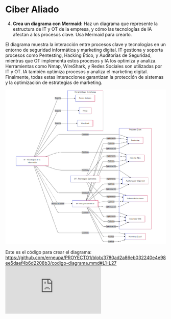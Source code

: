 # Ciber Aliado
 
4. **Crea un diagrama con Mermaid:** Haz un diagrama que represente la estructura de IT y OT de la empresa, y cómo las tecnologías de IA afectan a los procesos clave.     Usa Mermaid para crearlo.

El diagrama muestra la interacción entre procesos clave y tecnologías en un entorno de seguridad informática y marketing digital. IT gestiona y soporta procesos como Pentesting, Hacking Ético, y Auditorías de Seguridad, mientras que OT implementa estos procesos y IA los optimiza y analiza. Herramientas como Nmap, WireShark, y Redes Sociales son utilizadas por IT y OT. IA también optimiza procesos y analiza el marketing digital. Finalmente, todas estas interacciones garantizan la protección de sistemas y la optimización de estrategias de marketing.

![Diagrama de Mermaid formato .svg](https://github.com/erneupa/PROYECTO1/blob/pregunta4/estructura.png)

Este es el código para crear el diagrama:
https://github.com/erneupa/PROYECTO1/blob/3780ad2a86eb032240e4e98ee5daef4b6d2208b3/codigo-diagrama.mmd#L1-L27
![Desde aquí, podrás ver también el diagrama.](https://github.com/erneupa/PROYECTO1/blob/pregunta4/codigo-diagrama.mmd)
